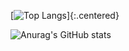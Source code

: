 [![Top Langs](https://github-readme-stats.vercel.app/api/top-langs/?username=DYPIXY&langs_count=10&count_private=true)]{:.centered}

![Anurag's GitHub stats](https://github-readme-stats.vercel.app/api?username=DYPIXY&count_private=true&show_icons=true&theme=radical)

